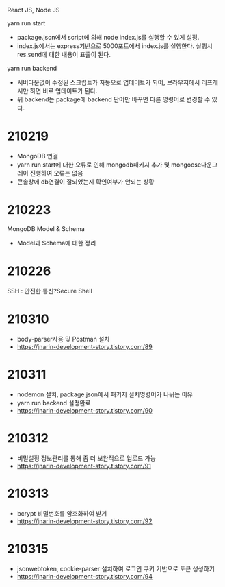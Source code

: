React JS, Node JS

yarn run start
- package.json에서 script에 의해 node index.js를 실행할 수 있게 설정.
- index.js에서는 express기반으로 5000포트에서 index.js를 실행한다. 실행시 res.send에 대한 내용이 표출이 된다.

yarn run backend
- 서버다운없이 수정된 스크립트가 자동으로 업데이트가 되어, 브라우저에서 리프레시만 하면 바로 업데이트가 된다.
- 뒤 backend는 package에 backend 단어만 바꾸면 다른 명령어로 변경할 수 있다.

# 210219
- MongoDB 연결
- yarn run start에 대한 오류로 인해 mongodb패키지 추가 및 mongoose다운그레이 진행하여 오류는 없음
- 콘솔창에 db연결이 잘되었는지 확인여부가 안되는 상황

# 210223
MongoDB Model & Schema
- Model과 Schema에 대한 정리

# 210226
SSH : 안전한 통신?Secure Shell

# 210310
- body-parser사용 및 Postman 설치
- https://jnarin-development-story.tistory.com/89

# 210311
- nodemon 설치, package.json에서 패키지 설치명령어가 나뉘는 이유
- yarn run backend 설정완료
- https://jnarin-development-story.tistory.com/90

# 210312
- 비밀설정 정보관리를 통해 좀 더 보완적으로 업로드 가능
- https://jnarin-development-story.tistory.com/91

# 210313
- bcrypt 비밀번호를 암호화하여 받기
- https://jnarin-development-story.tistory.com/92

# 210315
- jsonwebtoken, cookie-parser 설치하여 로그인 쿠키 기반으로 토큰 생성하기
- https://jnarin-development-story.tistory.com/94



